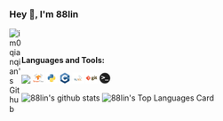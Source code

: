 ### Hey 👋, I'm 88lin
</a>
<a href="https://github.com/88lin">
  <img align="left" alt="im0qianqian's Github" width="22px" src="https://cdn.jsdelivr.net/npm/simple-icons@v3/icons/github.svg" />
</a>

<br />
<br />

**Languages and Tools:**  

<code><img height="20" src="https://pytorch.org/assets/images/pytorch-logo.png"></code>
<code><img height="20" src="https://raw.githubusercontent.com/github/explore/80688e429a7d4ef2fca1e82350fe8e3517d3494d/topics/tensorflow/tensorflow.png"></code>
<code><img height="20" src="https://raw.githubusercontent.com/github/explore/80688e429a7d4ef2fca1e82350fe8e3517d3494d/topics/python/python.png"></code>
<code><img height="20" src="https://raw.githubusercontent.com/github/explore/80688e429a7d4ef2fca1e82350fe8e3517d3494d/topics/cpp/cpp.png"></code>
<code><img height="20" src="https://raw.githubusercontent.com/github/explore/80688e429a7d4ef2fca1e82350fe8e3517d3494d/topics/mysql/mysql.png"></code>
<code><img height="20" src="https://raw.githubusercontent.com/github/explore/80688e429a7d4ef2fca1e82350fe8e3517d3494d/topics/git/git.png"></code>
<code><img height="20" src="https://raw.githubusercontent.com/github/explore/80688e429a7d4ef2fca1e82350fe8e3517d3494d/topics/terminal/terminal.png"></code>

![88lin's github stats](https://github-readme-stats.vercel.app/api?username=88lin&show_icons=true&hide_border=true)
![88lin's Top Languages Card](https://github-readme-stats.vercel.app/api/top-langs/?username=im0qianqian&langs_count=10&hide=Jupyter%20Notebook&hide_border=true&exclude_repo&layout=compact&custom_title=Most%20Used%20Languages%20(Top%2010))
